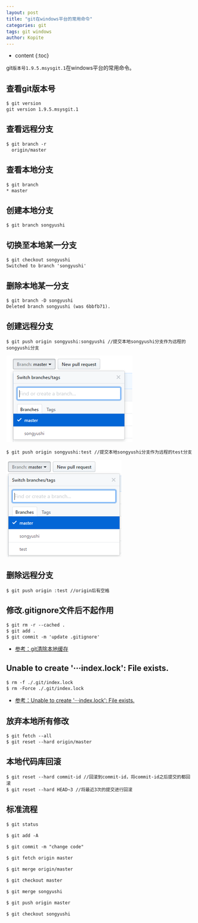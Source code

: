 ```yaml
---
layout: post
title: "git在windows平台的常用命令"
categories: git
tags: git windows
author: Kopite
---
```


* content
{:toc}


git`版本号1.9.5.msysgit.1`在windows平台的常用命令。



## 查看git版本号

```
$ git version
git version 1.9.5.msysgit.1
```

## 查看远程分支

```
$ git branch -r
  origin/master
```

## 查看本地分支

```
$ git branch
* master
```

## 创建本地分支

```
$ git branch songyushi
```

## 切换至本地某一分支

```
$ git checkout songyushi
Switched to branch 'songyushi'
```

## 删除本地某一分支

```
$ git branch -D songyushi
Deleted branch songyushi (was 6bbfb71).
```

## 创建远程分支

```
$ git push origin songyushi:songyushi //提交本地songyushi分支作为远程的songyushi分支
```

![](/image/2017/2017-05-10-git-common-command-1.png)

```
$ git push origin songyushi:test //提交本地songyushi分支作为远程的test分支
```

![](/image/2017/2017-05-10-git-common-command-2.png)

## 删除远程分支

```
$ git push origin :test //origin后有空格
```

## 修改.gitignore文件后不起作用

```
$ git rm -r --cached .
$ git add .
$ git commit -m 'update .gitignore'
```
* [参考：git清除本地缓存](http://www.cnblogs.com/zzcc/p/5695883.html)

## Unable to create '···index.lock': File exists.

```
$ rm -f ./.git/index.lock
$ rm -Force ./.git/index.lock
```
* [参考：Unable to create '···index.lock': File exists.](http://stackoverflow.com/questions/7860751/git-fatal-unable-to-create-path-my-project-git-index-lock-file-exists)

## 放弃本地所有修改

```
$ git fetch --all
$ git reset --hard origin/master
```

## 本地代码库回滚

```
$ git reset --hard commit-id //回滚到commit-id，将commit-id之后提交的都回滚
$ git reset --hard HEAD~3 //将最近3次的提交进行回滚
```

## 标准流程

```
$ git status
```

```
$ git add -A
```

```
$ git commit -m "change code"
```

```
$ git fetch origin master
```

```
$ git merge origin/master
```

```
$ git checkout master
```

```
$ git merge songyushi
```

```
$ git push origin master
```

```
$ git checkout songyushi
```